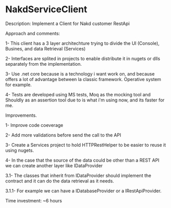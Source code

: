 # NakdServiceClient
Description:
  Implement a Client for Nakd customer RestApi
  
Approach and comments:

1- This client has a 3 layer architechture trying to divide the UI (Console), Busines, and data Retrieval (Services)

2- Interfaces are splited in projects to enable distribute it in nugets or dlls separately from the implementation.

3- Use .net core because is a technology i want work on, and because offers a lot of advantage between la classic framework. Operative system for example.

4- Tests are developed using MS tests, Moq as the mocking tool and Shouldly as an assertion tool due to is what i'm using now, and its faster for me.

Improvements.

1- Improve code coeverage

2- Add more validations before send the call to the API

3- Create a Services project to hold HTTPRestHelper to be easier to reuse it using nugets.

4- In the case that the source of the data could be other than a REST API we can create another layer like IDataProvider

  3.1- The classes that inherit from IDataProvider should implement the contract and it can do the data retrieval as it needs.

  3.1.1- For example we can have a IDatabaseProvider or a IRestApiProvider.
 
 Time investment: ~6 hours

